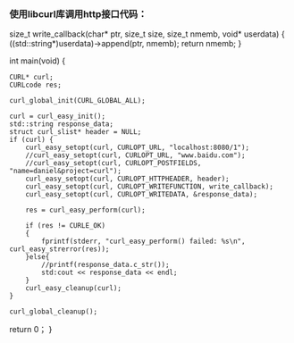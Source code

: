 
### 使用libcurl库调用http接口代码：

size_t write_callback(char* ptr, size_t size, size_t nmemb, void* userdata)
{
	((std::string*)userdata)->append(ptr, nmemb);
	return nmemb;
}

int main(void)
{   

	CURL* curl;
	CURLcode res;

	curl_global_init(CURL_GLOBAL_ALL);

	curl = curl_easy_init();
	std::string response_data;
	struct curl_slist* header = NULL;
	if (curl) {
		curl_easy_setopt(curl, CURLOPT_URL, "localhost:8080/1");
		//curl_easy_setopt(curl, CURLOPT_URL, "www.baidu.com");
		//curl_easy_setopt(curl, CURLOPT_POSTFIELDS, "name=daniel&project=curl");
		curl_easy_setopt(curl, CURLOPT_HTTPHEADER, header);
		curl_easy_setopt(curl, CURLOPT_WRITEFUNCTION, write_callback);
		curl_easy_setopt(curl, CURLOPT_WRITEDATA, &response_data);
		
		res = curl_easy_perform(curl);
		
		if (res != CURLE_OK) 
		{
			fprintf(stderr, "curl_easy_perform() failed: %s\n", curl_easy_strerror(res));
		}else{
			//printf(response_data.c_str());
			std:cout << response_data << endl;
		}
		curl_easy_cleanup(curl);
	}

	curl_global_cleanup();
  return 0；
  }
